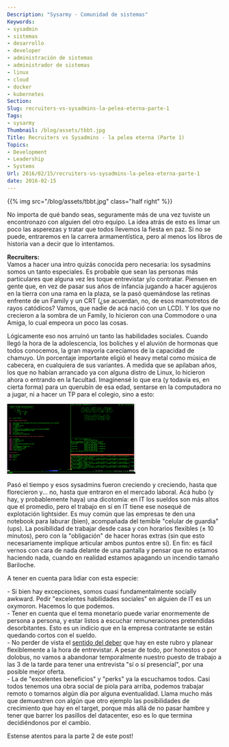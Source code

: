 ```yaml
---
Description: "Sysarmy - Comunidad de sistemas"
Keywords:
- sysadmin 
- sistemas
- desarrollo
- developer
- administración de sistemas
- administrador de sistemas
- linux
- cloud
- docker
- kubernetes
Section: 
Slug: recruiters-vs-sysadmins-la-pelea-eterna-parte-1
Tags:
- sysarmy
Thumbnail: /blog/assets/tbbt.jpg
Title: Recruiters vs Sysadmins - la pelea eterna (Parte 1)
Topics:
- Development
- Leadership
- Systems
Url: 2016/02/15/recruiters-vs-sysadmins-la-pelea-eterna-parte-1
date: 2016-02-15
---
```


{{% img src="/blog/assets/tbbt.jpg" class="half right" %}}
<p>No importa de qué bando seas, seguramente más de una vez tuviste un encontronazo con alguien del otro equipo. La idea atrás de esto es limar un poco las asperezas y tratar que todos llevemos la fiesta en paz. Si no se puede, entraremos en la carrera armamentística, pero al menos los libros de historia van a decir que lo intentamos.</p>
<p><strong>Recruiters:</strong><br />
Vamos a hacer una intro quizás conocida pero necesaria: los sysadmins somos un tanto especiales. Es probable que sean las personas más particulares que alguna vez les toque entrevistar y/o contratar. Piensen en gente que, en vez de pasar sus años de infancia jugando a hacer agujeros en la tierra con una rama en la plaza, se la pasó quemándose las retinas enfrente de un Family y un CRT (¿se acuerdan, no, de esos mamotretos de rayos catódicos? Vamos, que nadie de acá nació con un LCD). Y los que no crecieron a la sombra de un Family, lo hicieron con una Commodore o una Amiga, lo cual empeora un poco las cosas.</p>
<p>Lógicamente eso nos arruinó un tanto las habilidades sociales. Cuando llegó la hora de la adolescencia, los boliches y el aluvión de hormonas que todos conocemos, la gran mayoría carecíamos de la capacidad de chamuyo. Un porcentaje importante eligió el heavy metal como música de cabecera, en cualquiera de sus variantes. A medida que se apilaban años, los que no habían arrancado ya con alguna distro de Linux, lo hicieron ahora o entrando en la facultad. Imaginensé lo que era (y todavía es, en cierta forma) para un querubín de esa edad, sentarse en la computadora no a jugar, ni a hacer un TP para el colegio, sino a esto:</p>
<p><a href="assets/terminal.jpg" rel="attachment wp-att-411"><img src="assets/terminal.jpg" alt="terminal" width="300" height="163" class="aligncenter size-medium wp-image-411" /></a></p>
<p>Pasó el tiempo y esos sysadmins fueron creciendo y creciendo, hasta que florecieron y... no, hasta que entraron en el mercado laboral. Acá hubo (y hay, y probablemente haya) una dicotomía: en IT los sueldos son más altos que el promedio, pero el trabajo en sí en IT tiene ese nosequé de explotación lightsider. Es muy común que las empresas te den una notebook para laburar (bien), acompañada del temible "celular de guardia" (ups). La posibilidad de trabajar desde casa y con horarios flexibles (± 10 minutos), pero con la "obligación" de hacer horas extras (sin que esto necesariamente implique articular ambos puntos entre sí). En fin: es fácil vernos con cara de nada delante de una pantalla y pensar que no estamos haciendo nada, cuando en realidad estamos apagando un incendio tamaño Bariloche.</p>
<p>A tener en cuenta para lidiar con esta especie:</p>
<p>- Si bien hay excepciones, somos cuasi fundamentalmente socially awkward. Pedir "excelentes habilidades sociales" en alguien de IT es un oxymoron. Hacemos lo que podemos.<br />
- Tener en cuenta que el tema monetario puede variar enormemente de persona a persona, y estar listos a escuchar remuneraciones pretendidas desorbitantes. Esto es un indicio que en la empresa contratante se están quedando cortos con el sueldo.<br />
- No perder de vista el <a href="https://xkcd.com/705/" target="_blank">sentido del deber</a> que hay en este rubro y planear flexiblemente a la hora de entrevistar. A pesar de todo, por honestos o por dolobus, no vamos a abandonar temporalmente nuestro puesto de trabajo a las 3 de la tarde para tener una entrevista "sí o sí presencial", por una posible mejor oferta.<br />
- La de "excelentes beneficios" y "perks" ya la escuchamos todos. Casi todos tenemos una obra social de piola para arriba, podemos trabajar remoto o tomarnos algún día por alguna eventualidad. Llama mucho más que demuestren con algún que otro ejemplo las posibilidades de crecimiento que hay en el target, porque más allá de no pasar hambre y tener que barrer los pasillos del datacenter, eso es lo que termina decidiéndonos por el cambio.</p>
<p>Estense atentos para la parte 2 de este post!</p>
